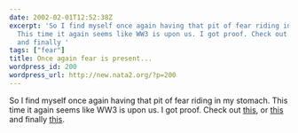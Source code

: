 ```yaml
---
date: 2002-02-01T12:52:38Z
excerpt: 'So I find myself once again having that pit of fear riding in my stomach.
  This time it again seems like WW3 is upon us. I got proof. Check out this, or this
  and finally '
tags: ["fear"]
title: Once again fear is present...
wordpress_id: 200
wordpress_url: http://new.nata2.org/?p=200
---
```


So I find myself once again having that pit of fear riding in my stomach. This time it again seems like WW3 is upon us. I got proof. Check out <a href="http://www.washingtonpost.com/wp-dyn/articles/A3162-2002Jan31.html">this</a>, or <a href="http://sg.news.yahoo.com/020201/1/2e8dc.html">this</a> and finally <a href="http://story.news.yahoo.com/news?tmpl=story&cid=584&u=/nm/20020201/pl_nm/attack_albright_dc_1">this</a>.
